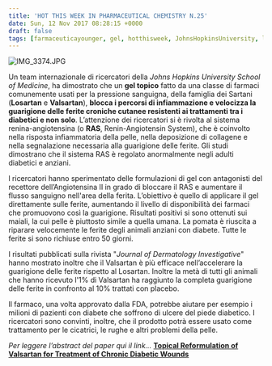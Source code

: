 ```yaml
---
title: 'HOT THIS WEEK IN PHARMACEUTICAL CHEMISTRY N.25'
date: Sun, 12 Nov 2017 08:28:15 +0000
draft: false
tags: [farmaceuticayounger, gel, hotthisweek, JohnsHopkinsUniversity, losartan, ras, sartani, science, valsartan]
---
```


![IMG_3374.JPG](https://silviavernotico.files.wordpress.com/2017/11/img_3374.jpg?w=379)

Un team internazionale di ricercatori della _Johns Hopkins University School of Medicine_, ha dimostrato che un **gel topico** fatto da una classe di farmaci comunemente usati per la pressione sanguigna, della famiglia dei Sartani (**Losartan** e **Valsartan**), **blocca i percorsi di infiammazione e velocizza la guarigione delle ferite croniche cutanee resistenti ai trattamenti tra i diabetici e non solo**. L’attenzione dei ricercatori si è rivolta al sistema renina-angiotensina (o **RAS**, Renin-Angiotensin System), che è coinvolto nella risposta infiammatoria della pelle, nella deposizione di collagene e nella segnalazione necessaria alla guarigione delle ferite. Gli studi dimostrano che il sistema RAS è regolato anormalmente negli adulti diabetici e anziani.

l ricercatori hanno sperimentato delle formulazioni di gel con antagonisti del recettore dell’Angiotensina II in grado di bloccare il RAS e aumentare il flusso sanguigno nell'area della ferita. L’obiettivo è quello di applicare il gel direttamente sulle ferite, aumentando il livello di disponibilità dei farmaci che promuovono così la guarigione. Risultati positivi si sono ottenuti sui maiali, la cui pelle è piuttosto simile a quella umana. La pomata è riuscita a riparare velocemente le ferite degli animali anziani con diabete. Tutte le ferite si sono richiuse entro 50 giorni.

I risultati pubblicati sulla rivista "_Journal of Dermatology Investigative_" hanno mostrato inoltre che il Valsartan è più efficace nell’accelerare la guarigione delle ferite rispetto al Losartan. Inoltre la metà di tutti gli animali che hanno ricevuto l'1% di Valsartan ha raggiunto la completa guarigione delle ferite in confronto al 10% trattati con placebo.

Il farmaco, una volta approvato dalla FDA, potrebbe aiutare per esempio i milioni di pazienti con diabete che soffrono di ulcere del piede diabetico. I ricercatori sono convinti, inoltre, che il prodotto potrà essere usato come trattamento per le cicatrici, le rughe e altri problemi della pelle.

_Per leggere l’abstract del paper qui il link…_ **[Topical Reformulation of Valsartan for Treatment of Chronic Diabetic Wounds](https://www.ncbi.nlm.nih.gov/pubmed/29078982)**
